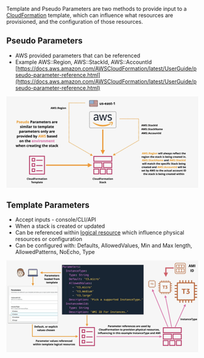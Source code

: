 Template and Pseudo Parameters are two methods to provide input to a [CloudFormation](CloudFormation.md) template, which can influence what resources are provisioned, and the configuration of those resources.

## Pseudo Parameters
- AWS provided parameters that can be referenced
- Example AWS::Region, AWS::StackId, AWS::AccountId
[https://docs.aws.amazon.com/AWSCloudFormation/latest/UserGuide/pseudo-parameter-reference.html](https://docs.aws.amazon.com/AWSCloudFormation/latest/UserGuide/pseudo-parameter-reference.html)

![Pasted image 20250707210122.png](_atts/Pasted%20image%2020250707210122.png)

## Template Parameters
- Accept inputs - console/CLI/API
- When a stack is created or updated
- Can be referenced within [logical resource](Physical%20&%20Logical%20Resources.md) which influence physical resources or configuration
- Can be configured with: Defaults, AllowedValues, Min and Max length, AllowedPatterns, NoEcho, Type

![Pasted image 20250707205921.png](_atts/Pasted%20image%2020250707205921.png)
